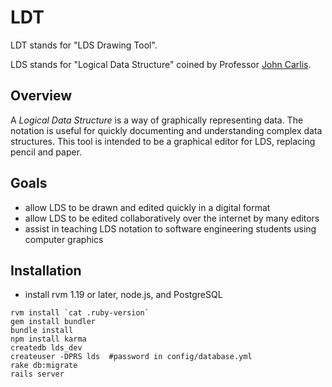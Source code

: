 # LDT

LDT stands for "LDS Drawing Tool".

LDS stands for "Logical Data Structure" coined by Professor [John Carlis](http://www.cs.umn.edu/people/faculty/carlis).

## Overview

A *Logical Data Structure* is a way of graphically representing data.  The notation is useful for quickly documenting and understanding complex data structures.  This tool is intended to be a graphical editor for LDS, replacing pencil and paper.

## Goals
* allow LDS to be drawn and edited quickly in a digital format
* allow LDS to be edited collaboratively over the internet by many editors
* assist in teaching LDS notation to software engineering students using computer graphics

## Installation
* install rvm 1.19 or later, node.js, and PostgreSQL

```
rvm install `cat .ruby-version`
gem install bundler
bundle install
npm install karma
createdb lds_dev
createuser -DPRS lds  #password in config/database.yml
rake db:migrate
rails server
```

